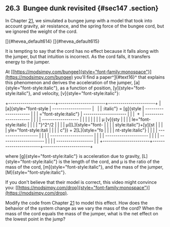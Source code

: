 ﻿26.3  Bungee dunk revisited {#sec147 .section}
---------------------------

In Chapter [21](#chap21), we simulated a bungee jump with a model that
took into account gravity, air resistance, and the spring force of the
bungee cord, but we ignored the weight of the cord.

[]{#hevea_default614} []{#hevea_default615}

It is tempting to say that the cord has no effect because it falls along
with the jumper, but that intuition is incorrect. As the cord falls, it
transfers energy to the jumper.

At
[[https://modsimpy.com/bungee]{style="font-family:monospace"}](https://modsimpy.com/bungee)
you'll find a paper^[1](#note16){#text16}^ that explains this phenomenon
and derives the acceleration of the jumper,
[a]{style="font-style:italic"}, as a function of position,
[y]{style="font-style:italic"}, and velocity,
[v]{style="font-style:italic"}:

+-----------------------+-----------------------+-----------------------+
| [a]{style="font-style |   ------------------- |                       |
| :italic"} = [g]{style | --------------------- |                       |
| ="font-style:italic"} | --------------------- |                       |
|  +                    | --------------------- |                       |
|                       | ------------------    |                       |
|                       |                       |                       |
|                       |             µ [v]{sty |                       |
|                       | le="font-style:italic |                       |
|                       | "}^2^/2               |                       |
|                       |    µ([L]{style="font- |                       |
|                       | style:italic"}+[y]{st |                       |
|                       | yle="font-style:itali |                       |
|                       | c"}) + 2[L]{style="fo |                       |
|                       | nt-style:italic"}     |                       |
|                       |   ------------------- |                       |
|                       | --------------------- |                       |
|                       | --------------------- |                       |
|                       | --------------------- |                       |
|                       | ------------------    |                       |
+-----------------------+-----------------------+-----------------------+

where [g]{style="font-style:italic"} is acceleration due to gravity,
[L]{style="font-style:italic"} is the length of the cord, and µ is the
ratio of the mass of the cord, [m]{style="font-style:italic"}, and the
mass of the jumper, [M]{style="font-style:italic"}.

If you don't believe that their model is correct, this video might
convince you:
[[https://modsimpy.com/drop]{style="font-family:monospace"}](https://modsimpy.com/drop).

Modify the code from Chapter [21](#chap21) to model this effect. How
does the behavior of the system change as we vary the mass of the cord?
When the mass of the cord equals the mass of the jumper, what is the net
effect on the lowest point in the jump?

